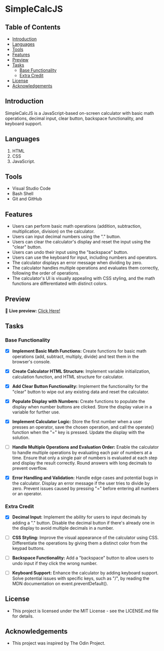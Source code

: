 # SimpleCalcJS

## Table of Contents

- [Introduction](#introduction)
- [Languages](#languages)
- [Tools](#tools)
- [Features](#features)
- [Preview](#preview)
- [Tasks](#tasks)
  - [Base Functionality](#base-functionality)
  - [Extra Credit](#extra-credit)
- [License](#license)
- [Acknowledgements](#acknowledgements)

## Introduction

SimpleCalcJS is a JavaScript-based on-screen calculator with basic math operations, decimal input, clear button, backspace functionality, and keyboard support.

## Languages

1. HTML
2. CSS
3. JavaScript.

## Tools

- Visual Studio Code
- Bash Shell
- Git and GitHub

## Features

- Users can perform basic math operations (addition, subtraction, multiplication, division) on the calculator.
- Users can input decimal numbers using the "." button.
- Users can clear the calculator's display and reset the input using the "clear" button.
- Users can undo their input using the "backspace" button.
- Users can use the keyboard for input, including numbers and operators.
- The calculator displays an error message when dividing by zero.
- The calculator handles multiple operations and evaluates them correctly, following the order of operations.
- The calculator's UI is visually appealing with CSS styling, and the math functions are differentiated with distinct colors.

## Preview

🔗 **Live preview:** [Click Here!](https://your-calculator-url.com)

## Tasks

### Base Functionality

- [x] **Implement Basic Math Functions:** Create functions for basic math operations (add, subtract, multiply, divide) and test them in the browser's console.

- [x] **Create Calculator HTML Structure:** Implement variable initialization, calculation function, and HTML structure for calculator.

- [x] **Add Clear Button Functionality:** Implement the functionality for the "clear" button to wipe out any existing data and reset the calculator.

- [x] **Populate Display with Numbers:** Create functions to populate the display when number buttons are clicked. Store the display value in a variable for further use.

- [x] **Implement Calculator Logic:** Store the first number when a user presses an operator, save the chosen operation, and call the operate() function when the "=" key is pressed. Update the display with the solution.

- [ ] **Handle Multiple Operations and Evaluation Order:** Enable the calculator to handle multiple operations by evaluating each pair of numbers at a time. Ensure that only a single pair of numbers is evaluated at each step and display the result correctly. Round answers with long decimals to prevent overflow.

- [x] **Error Handling and Validation:** Handle edge cases and potential bugs in the calculator. Display an error message if the user tries to divide by zero. Prevent issues caused by pressing "=" before entering all numbers or an operator.

### Extra Credit

- [x] **Decimal Input:** Implement the ability for users to input decimals by adding a "." button. Disable the decimal button if there's already one in the display to avoid multiple decimals in a number.

- [ ] **CSS Styling:** Improve the visual appearance of the calculator using CSS. Differentiate the operations by giving them a distinct color from the keypad buttons.

- [ ] **Backspace Functionality:** Add a "backspace" button to allow users to undo input if they click the wrong number.

- [ ] **Keyboard Support:** Enhance the calculator by adding keyboard support. Solve potential issues with specific keys, such as "/", by reading the MDN documentation on event.preventDefault().

## License

- This project is licensed under the MIT License - see the LICENSE.md file for details.

## Acknowledgements

- This project was inspired by The Odin Project.

